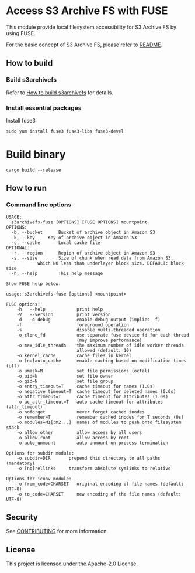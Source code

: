 # Access S3 Archive FS with FUSE

This module provide local filesystem accessibility for S3 Archive FS by using FUSE.

For the basic concept of S3 Archive FS, please refer to [README](../README.md).

## How to build

### Build s3archivefs

Refer to [How to build s3archivefs](../s3archivefs/README.md#how-to-build) for details.

### Install essential packages

Install fuse3

```
sudo yum install fuse3 fuse3-libs fuse3-devel
```

# Build binary

```
cargo build --release
```

## How to run

### Command line options

```
USAGE:
  s3archivefs-fuse [OPTIONS] [FUSE OPTIONS] mountpoint
OPTIONS:
  -b, --bucket		Bucket of archive object in Amazon S3
  -k, --key		Key of archive object in Amazon S3
  -c, --cache		Local cache file
OPTIONAL:
  -r, --region		Region of archive object in Amazon S3
  -s, --size		Size of chunk when read data from Amazon S3,
			which NO less than underlayer block size. DEFAULT: block size
  -h, --help		This help message

Show FUSE help below:

usage: s3archivefs-fuse [options] <mountpoint>

FUSE options:
    -h   --help            print help
    -V   --version         print version
    -d   -o debug          enable debug output (implies -f)
    -f                     foreground operation
    -s                     disable multi-threaded operation
    -o clone_fd            use separate fuse device fd for each thread
                           (may improve performance)
    -o max_idle_threads    the maximum number of idle worker threads
                           allowed (default: 10)
    -o kernel_cache        cache files in kernel
    -o [no]auto_cache      enable caching based on modification times (off)
    -o umask=M             set file permissions (octal)
    -o uid=N               set file owner
    -o gid=N               set file group
    -o entry_timeout=T     cache timeout for names (1.0s)
    -o negative_timeout=T  cache timeout for deleted names (0.0s)
    -o attr_timeout=T      cache timeout for attributes (1.0s)
    -o ac_attr_timeout=T   auto cache timeout for attributes (attr_timeout)
    -o noforget            never forget cached inodes
    -o remember=T          remember cached inodes for T seconds (0s)
    -o modules=M1[:M2...]  names of modules to push onto filesystem stack
    -o allow_other         allow access by all users
    -o allow_root          allow access by root
    -o auto_unmount        auto unmount on process termination

Options for subdir module:
    -o subdir=DIR	    prepend this directory to all paths (mandatory)
    -o [no]rellinks	    transform absolute symlinks to relative

Options for iconv module:
    -o from_code=CHARSET   original encoding of file names (default: UTF-8)
    -o to_code=CHARSET     new encoding of the file names (default: UTF-8)
```

## Security
See [CONTRIBUTING](../CONTRIBUTING.md#security-issue-notifications) for more information.

## License
This project is licensed under the Apache-2.0 License.
